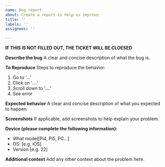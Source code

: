 ```yaml
---
name: Bug report
about: Create a report to help us improve
title: ''
labels: ''
assignees: ''

---
```


**IF THIS IS NOT FILLED OUT, THE TICKET WILL BE CLOESED**

**Describe the bug**
A clear and concise description of what the bug is.

**To Reproduce**
Steps to reproduce the behavior:
1. Go to '...'
2. Click on '....'
3. Scroll down to '....'
4. See error

**Expected behavior**
A clear and concise description of what you expected to happen.

**Screenshots**
If applicable, add screenshots to help explain your problem.

**Device (please complete the following information):**
- What model[Pi4, Pi5, PC...]
 - OS: [e.g. iOS]
 - Version [e.g. 22]

**Additional context**
Add any other context about the problem here.

